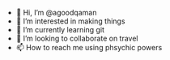 - 👋 Hi, I’m @agoodqaman
- 👀 I’m interested in making things
- 🌱 I’m currently learning git
- 💞️ I’m looking to collaborate on travel
- 📫 How to reach me using phsychic powers

<!---
agoodqaman/agoodqaman is a ✨ special ✨ repository because its `README.md` (this file) appears on your GitHub profile.
You can click the Preview link to take a look at your changes.
--->
